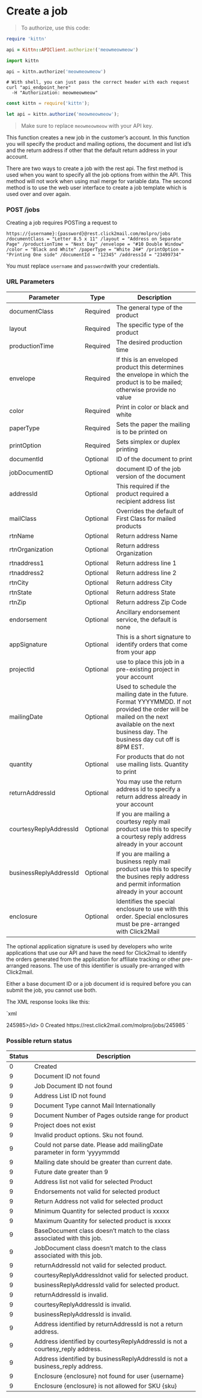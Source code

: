 # Create a job

> To authorize, use this code:

```ruby
require 'kittn'

api = Kittn::APIClient.authorize!('meowmeowmeow')
```

```python
import kittn

api = kittn.authorize('meowmeowmeow')
```

```shell
# With shell, you can just pass the correct header with each request
curl "api_endpoint_here"
  -H "Authorization: meowmeowmeow"
```

```javascript
const kittn = require('kittn');

let api = kittn.authorize('meowmeowmeow');
```

> Make sure to replace `meowmeowmeow` with your API key.

This function creates a new job in the customer’s account. In this function you will specify the product and mailing options, the document and list id’s and the return address if other that the default return address in your account.

There are two ways to create a job with the rest api. The first method is used when you want to specify all the job options from within the API. This method will not work when using mail merge for variable data. The second method is to use the web user interface to create a job template which is used over and over again.

### POST /jobs
Creating a job requires POSTing a request to

`https://{username}:{password}@rest.click2mail.com/molpro/jobs
/documentClass = "Letter 8.5 x 11"
/layout = "Address on Separate Page"
/productionTime = "Next Day"
/envelope = "#10 Double Window"
/color = "Black and White"
/paperType = "White 24#"
/printOption = "Printing One side"
/documentId = "12345"
/addressId = "23499734"`

<aside class="notice">
You must replace <code>username</code> and <code>password</code>with your credentials.
</aside>

### URL Parameters

Parameter | Type | Description
--------- | ----------- | -----------
documentClass | Required | The general type of the product
layout	| Required |	The specific type of the product
productionTime	| Required |	The desired production time
envelope	| Required |	If this is an enveloped product this determines the envelope in which the product is to be mailed; otherwise provide no value
color	| Required |	Print in color or black and white
paperType	| Required |	Sets the paper the mailing is to be printed on
printOption	| Required |	Sets simplex or duplex printing
documentId	| Optional|	ID of the document to print
jobDocumentID	| Optional|	document ID of the job version of the document
addressId	| Optional|	This required if the product required a recipient address list
mailClass	| Optional|	Overrides the default of First Class for mailed products
rtnName	| Optional|	Return address Name
rtnOrganization	| Optional|	Return address Organization
rtnaddress1	| Optional|	Return address line 1
rtnaddress2	| Optional|	Return address line 2
rtnCity	| Optional|	Return address City
rtnState	| Optional|	Return address State
rtnZip	| Optional|	Return address Zip Code
endorsement	| Optional|	Ancillary endorsement service, the default is none
appSignature	| Optional|	This is a short signature to identify orders that come from your app
projectId	| Optional|	use to place this job in a pre-existing project in your account
mailingDate	| Optional|	Used to schedule the mailing date in the future. Format YYYYMMDD. If not provided the order will be mailed on the next available on the next business day. The business day cut off is 8PM EST.
quantity	| Optional|	For products that do not use mailing lists. Quantity to print
returnAddressId	| Optional|	You may use the return address id to specify a return address already in your account
courtesyReplyAddressId	| Optional|	If you are mailing a courtesy reply mail product use this to specify a courtesy reply address already in your account
businessReplyAddressId	| Optional|	If you are mailing a business reply mail product use this to specify the busines reply address and permit information already in your account
enclosure	| Optional|	Identifies the special enclosure to use with this order. Special enclosures must be pre-arranged with Click2Mail


The optional application signature is used by developers who write applications that use our API and have the need for Click2mail to identify the orders generated from the application for affiliate tracking or other pre-arranged reasons. The use of this identifier is usually pre-arranged with Click2mail.

Either a base document ID or a job document id is required before you can submit the job, you cannot use both.

The XML response looks like this:

`xml
<?xml version="1.0" encoding="UTF-8" standalone="yes"?>
<job>
  <id>245985>/id>
  <status>0</status>
  <description>Created</description>
  <statusUrl>https://rest.click2mail.com/molpro/jobs/245985</statusUrl>
</job>
`

### Possible return status

Status | Description
------- | ---------
0 |	Created
9 |	Document ID not found
9 |	Job Document ID not found
9 |	Address List ID not found
9 |	Document Type cannot Mail Internationally
9 |	Document Number of Pages outside range for product
9 |	Project does not exist
9 |	Invalid product options. Sku not found.
9 |	Could not parse date. Please add mailingDate parameter in form ‘yyyymmdd
9 |	Mailing date should be greater than current date.
9 |	Future date greater than 9 |0 | days.
9 |	Address list not valid for selected Product
9 |	Endorsements not valid for selected product
9 |	Return Address not valid for selected product
9 |	Minimum Quantity for selected product is xxxxx
9 |	Maximum Quantity for selected product is xxxxx
9 |	BaseDocument class doesn’t match to the class associated with this job.
9 |	JobDocument class doesn’t match to the class associated with this job.
9 |	returnAddressId not valid for selected product.
9 |	courtesyReplyAddressIdnot valid for selected product.
9 |	businessReplyAddressId valid for selected product.
9 |	returnAddressId is invalid.
9 |	courtesyReplyAddressId is invalid.
9 |	businessReplyAddressId is invalid.
9 |	Address identified by returnAddressId is not a return address.
9 |	Address identified by courtesyReplyAddressId is not a courtesy_reply address.
9 |	Address identified by businessReplyAddressId is not a business_reply address.
9 |	Enclosure {enclosure} not found for user {username}
9 |	Enclosure {enclosure} is not allowed for SKU {sku}